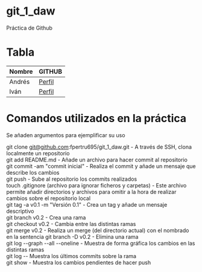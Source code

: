 # git_1_daw
Práctica de Github

# Tabla
 | Nombre | GITHUB|
| ----------- | ----------- |
| Andrés | [Perfil](https://github.com/AndresGilR/) |
| Iván | [Perfil](https://github.com/ibarrom693/) |

# Comandos utilizados en la práctica
Se añaden argumentos para ejemplificar su uso

git clone git@github.com:fpertru695/git_1_daw.git  - A través de SSH, clona localmente un repositorio  
git add README.md  - Añade un archivo para hacer commit al repositorio  
git commit -am "commit inicial"  - Realiza el commit y añade un mensaje que describe los cambios  
git push  - Sube al repositorio los commits realizados  
touch .gitignore (archivo para ignorar ficheros y carpetas)  - Este archivo permite añadir directorios y archivos para omitir a la hora de realizar cambios sobre el repositorio local  
git tag -a v0.1 -m "Versión 0.1" - Crea un tag y añade un mensaje descriptivo  
git branch v0.2  - Crea una rama  
git checkout v0.2  - Cambia entre las distintas ramas   
git merge v0.2  - Realiza un merge (del directorio actual) con el nombrado en la sentencia
git branch -D v0.2  - Elimina una rama  
git log --graph --all --oneline  - Muestra de forma gráfica los cambios en las distintas ramas  
git log -- Muestra los últimos commits sobre la rama  
git show - Muestra los cambios pendientes de hacer push  
  



